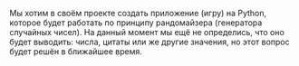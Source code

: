 Мы хотим в своём проекте создать приложение (игру) на Python, которое будет работать по принципу рандомайзера (генератора случайных чисел). На данный момент мы ещё не определись, что оно будет выводить: числа, цитаты или же другие значения, но этот вопрос будет решён в ближайшее время. 
